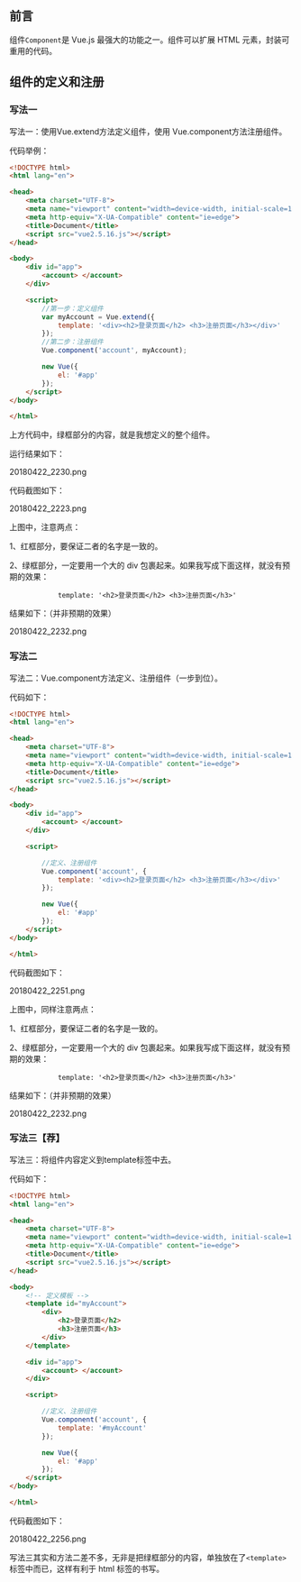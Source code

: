 

## 前言

组件`Component`是 Vue.js 最强大的功能之一。组件可以扩展 HTML 元素，封装可重用的代码。


## 组件的定义和注册

### 写法一

写法一：使用Vue.extend方法定义组件，使用 Vue.component方法注册组件。

代码举例：

```html
<!DOCTYPE html>
<html lang="en">

<head>
    <meta charset="UTF-8">
    <meta name="viewport" content="width=device-width, initial-scale=1.0">
    <meta http-equiv="X-UA-Compatible" content="ie=edge">
    <title>Document</title>
    <script src="vue2.5.16.js"></script>
</head>

<body>
    <div id="app">
        <account> </account>
    </div>

    <script>
        //第一步：定义组件
        var myAccount = Vue.extend({
            template: '<div><h2>登录页面</h2> <h3>注册页面</h3></div>'    // template 是 Vue 中的关键字，不能改。
        });
        //第二步：注册组件
        Vue.component('account', myAccount);

        new Vue({
            el: '#app'
        });
    </script>
</body>

</html>
```

上方代码中，绿框部分的内容，就是我想定义的整个组件。

运行结果如下：

20180422_2230.png

代码截图如下：

20180422_2223.png

上图中，注意两点：

1、红框部分，要保证二者的名字是一致的。

2、绿框部分，一定要用一个大的 div 包裹起来。如果我写成下面这样，就没有预期的效果：

```
            template: '<h2>登录页面</h2> <h3>注册页面</h3>'
```

结果如下：（并非预期的效果）

20180422_2232.png


### 写法二


写法二：Vue.component方法定义、注册组件（一步到位）。

代码如下：

```html
<!DOCTYPE html>
<html lang="en">

<head>
    <meta charset="UTF-8">
    <meta name="viewport" content="width=device-width, initial-scale=1.0">
    <meta http-equiv="X-UA-Compatible" content="ie=edge">
    <title>Document</title>
    <script src="vue2.5.16.js"></script>
</head>

<body>
    <div id="app">
        <account> </account>
    </div>

    <script>

        //定义、注册组件
        Vue.component('account', {
            template: '<div><h2>登录页面</h2> <h3>注册页面</h3></div>'
        });

        new Vue({
            el: '#app'
        });
    </script>
</body>

</html>
```

代码截图如下：

20180422_2251.png


上图中，同样注意两点：

1、红框部分，要保证二者的名字是一致的。

2、绿框部分，一定要用一个大的 div 包裹起来。如果我写成下面这样，就没有预期的效果：

```
            template: '<h2>登录页面</h2> <h3>注册页面</h3>'
```

结果如下：（并非预期的效果）

20180422_2232.png



### 写法三【荐】

写法三：将组件内容定义到template标签中去。

代码如下：

```html
<!DOCTYPE html>
<html lang="en">

<head>
    <meta charset="UTF-8">
    <meta name="viewport" content="width=device-width, initial-scale=1.0">
    <meta http-equiv="X-UA-Compatible" content="ie=edge">
    <title>Document</title>
    <script src="vue2.5.16.js"></script>
</head>

<body>
    <!-- 定义模板 -->
    <template id="myAccount">
        <div>
            <h2>登录页面</h2>
            <h3>注册页面</h3>
        </div>
    </template>

    <div id="app">
        <account> </account>
    </div>

    <script>

        //定义、注册组件
        Vue.component('account', {
            template: '#myAccount'
        });

        new Vue({
            el: '#app'
        });
    </script>
</body>

</html>
```



代码截图如下：

20180422_2256.png

写法三其实和方法二差不多，无非是把绿框部分的内容，单独放在了`<template>`标签中而已，这样有利于 html 标签的书写。



